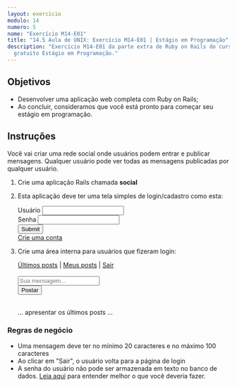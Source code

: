 ```yaml
---
layout: exercicio
modulo: 14
numero: 5
nome: "Exercício M14-E01"
title: "14.5 Aula de UNIX: Exercício M14-E01 | Estágio em Programação"
description: "Exercício M14-E01 da parte extra de Ruby on Rails do curso online
  gratuito Estágio em Programação."
---
```


## Objetivos

- Desenvolver uma aplicação web completa com Ruby on Rails;
- Ao concluir, consideramos que você está pronto para começar seu estágio em
  programação.

## Instruções

Você vai criar uma rede social onde usuários podem entrar e publicar mensagens.
Qualquer usuário pode ver todas as mensagens publicadas por qualquer usuário.

1. Crie uma aplicação Rails chamada **social**

2. Esta aplicação deve ter uma tela simples de login/cadastro como esta:

    <div class="row">
      <div class="col-6 offset-1 bg-light p-3">
        <form>
          <div class="form-group">
            <label for="exampleInputUsername">Usuário</label>
            <input type="text" class="form-control" id="exampleInputUsername">
          </div>
          <div class="form-group">
            <label for="exampleInputPassword1">Senha</label>
            <input type="password" class="form-control" id="exampleInputPassword1">
          </div>
          <button type="submit" class="btn btn-primary">Submit</button>
          <br>
          <a href="#">Crie uma conta</a>
        </form>
      </div>
    </div>

3. Crie uma área interna para usuários que fizeram login:

    <div class="row">
      <div class="col-6 offset-1 bg-light p-3">
        <div>
          <a href="#" class="text-secondary">Últimos posts</a> | <a href="#">Meus posts</a> | <a href="#">Sair</a>
        </div>
        <br>
        <form class="form-inline">
          <div class="form-group mx-sm-3 mb-2">
            <input type="text" class="form-control" placeholder="Sua mensagem...">
          </div>
          <button type="submit" class="btn btn-primary mb-2">Postar</button>
        </form>
        <br>
        <div class="text-center bg-secondary text-white p-3">
          ... apresentar os últimos posts ...
        </div>
      </div>
    </div>

### Regras de negócio

- Uma mensagem deve ter no mínimo 20 caracteres e no máximo 100 caracteres
- Ao clicar em "Sair", o usuário volta para a página de login
- A senha do usuário não pode ser armazenada em texto no banco de dados.
  [Leia aqui](https://blog.yarsalabs.com/storing-passwords-in-databases/) para entender melhor o que você deveria fazer.

